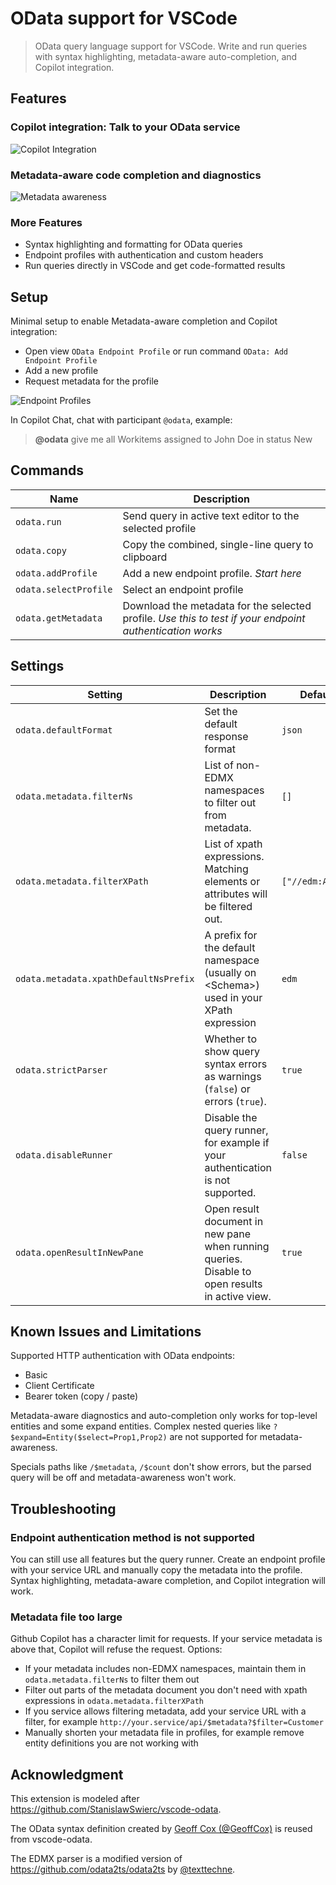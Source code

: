# OData support for VSCode

> OData query language support for VSCode. Write and run queries with syntax highlighting, metadata-aware auto-completion, and Copilot integration.

## Features

### Copilot integration: Talk to your OData service
![Copilot Integration](assets/orders-sicle.gif)

### Metadata-aware code completion and diagnostics
![Metadata awareness](assets/completions-sicle.gif)

### More Features
- Syntax highlighting and formatting for OData queries
- Endpoint profiles with authentication and custom headers
- Run queries directly in VSCode and get code-formatted results

## Setup

Minimal setup to enable Metadata-aware completion and Copilot integration:
- Open view `OData Endpoint Profile` or run command `OData: Add Endpoint Profile`
- Add a new profile
- Request metadata for the profile

![Endpoint Profiles](assets/endpoint%20profiles.png)

In Copilot Chat, chat with participant `@odata`, example: 

> **@odata** give me all Workitems assigned to John Doe in status New

## Commands

| Name                  | Description                                                                 |
|-----------------------|-----------------------------------------------------------------------------|
| `odata.run`           | Send query in active text editor to the selected profile                     |
| `odata.copy`          | Copy the combined, single-line query to clipboard                          |
| `odata.addProfile`    | Add a new endpoint profile. _Start here_                                   |
| `odata.selectProfile` | Select an endpoint profile                                                 |
| `odata.getMetadata`   | Download the metadata for the selected profile. _Use this to test if your endpoint authentication works_ |

## Settings
| Setting                        | Description                                                                                  | Default Value |
|--------------------------------|----------------------------------------------------------------------------------------------|---------------|
| `odata.defaultFormat`          | Set the default response format                                                              | `json`        |
| `odata.metadata.filterNs`      | List of non-EDMX namespaces to filter out from metadata.                                     | `[]`          |
| `odata.metadata.filterXPath`   | List of xpath expressions. Matching elements or attributes will be filtered out.             | `["//edm:Annotation"]` |
| `odata.metadata.xpathDefaultNsPrefix` | A prefix for the default namespace (usually on &lt;Schema&gt;) used in your XPath expression | `edm`          |
| `odata.strictParser`           | Whether to show query syntax errors as warnings (`false`) or errors (`true`).               | `true`        |
| `odata.disableRunner`          | Disable the query runner, for example if your authentication is not supported.               | `false`       |
| `odata.openResultInNewPane`    | Open result document in new pane when running queries. Disable to open results in active view.  | `true`        |

## Known Issues and Limitations

Supported HTTP authentication with OData endpoints: 
- Basic
- Client Certificate
- Bearer token (copy / paste)

Metadata-aware diagnostics and auto-completion only works for top-level entities and some expand entities. Complex nested queries like `?$expand=Entity($select=Prop1,Prop2)` are not supported for metadata-awareness. 

Specials paths like `/$metadata`, `/$count` don't show errors, but the parsed query will be off and metadata-awareness won't work. 

## Troubleshooting

### Endpoint authentication method is not supported

You can still use all features but the query runner. Create an endpoint profile with your service URL and manually copy the metadata into the profile. Syntax highlighting, metadata-aware completion, and Copilot integration will work. 

### Metadata file too large

Github Copilot has a character limit for requests. If your service metadata is above that, Copilot will refuse the request. Options:
- If your metadata includes non-EDMX namespaces, maintain them in `odata.metadata.filterNs` to filter them out
- Filter out parts of the metadata document you don't need with xpath expressions in `odata.metadata.filterXPath`
- If you service allows filtering metadata, add your service URL with a filter, for example `http://your.service/api/$metadata?$filter=Customer`
- Manually shorten your metadata file in profiles, for example remove entity definitions you are not working with

## Acknowledgment

This extension is modeled after https://github.com/StanislawSwierc/vscode-odata.

The OData syntax definition created by [Geoff Cox (@GeoffCox)](https://github.com/GeoffCox) is reused from vscode-odata. 

The EDMX parser is a modified version of https://github.com/odata2ts/odata2ts by [@texttechne](https://github.com/texttechne).
